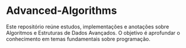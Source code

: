 # Advanced-Algorithms
Este repositório reúne estudos, implementações e anotações sobre Algoritmos e Estruturas de Dados Avançados. O objetivo é aprofundar o conhecimento em temas fundamentais sobre programação.

